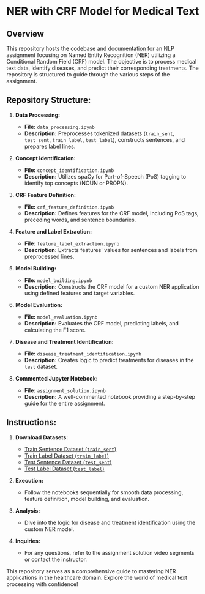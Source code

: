 # NER with CRF Model for Medical Text

## Overview

This repository hosts the codebase and documentation for an NLP assignment focusing on Named Entity Recognition (NER) utilizing a Conditional Random Field (CRF) model. The objective is to process medical text data, identify diseases, and predict their corresponding treatments. The repository is structured to guide through the various steps of the assignment.

## Repository Structure:

1. **Data Processing:**
   - **File:** `data_processing.ipynb`
   - **Description:** Preprocesses tokenized datasets (`train_sent`, `test_sent`, `train_label`, `test_label`), constructs sentences, and prepares label lines.

2. **Concept Identification:**
   - **File:** `concept_identification.ipynb`
   - **Description:** Utilizes spaCy for Part-of-Speech (PoS) tagging to identify top concepts (NOUN or PROPN).

3. **CRF Feature Definition:**
   - **File:** `crf_feature_definition.ipynb`
   - **Description:** Defines features for the CRF model, including PoS tags, preceding words, and sentence boundaries.

4. **Feature and Label Extraction:**
   - **File:** `feature_label_extraction.ipynb`
   - **Description:** Extracts features' values for sentences and labels from preprocessed lines.

5. **Model Building:**
   - **File:** `model_building.ipynb`
   - **Description:** Constructs the CRF model for a custom NER application using defined features and target variables.

6. **Model Evaluation:**
   - **File:** `model_evaluation.ipynb`
   - **Description:** Evaluates the CRF model, predicting labels, and calculating the F1 score.

7. **Disease and Treatment Identification:**
   - **File:** `disease_treatment_identification.ipynb`
   - **Description:** Creates logic to predict treatments for diseases in the `test` dataset.

8. **Commented Jupyter Notebook:**
   - **File:** `assignment_solution.ipynb`
   - **Description:** A well-commented notebook providing a step-by-step guide for the entire assignment.

## Instructions:

1. **Download Datasets:**
   - [Train Sentence Dataset (`train_sent`)](#)
   - [Train Label Dataset (`train_label`)](#)
   - [Test Sentence Dataset (`test_sent`)](#)
   - [Test Label Dataset (`test_label`)](#)

2. **Execution:**
   - Follow the notebooks sequentially for smooth data processing, feature definition, model building, and evaluation.

3. **Analysis:**
   - Dive into the logic for disease and treatment identification using the custom NER model.

4. **Inquiries:**
   - For any questions, refer to the assignment solution video segments or contact the instructor.

This repository serves as a comprehensive guide to mastering NER applications in the healthcare domain. Explore the world of medical text processing with confidence!
